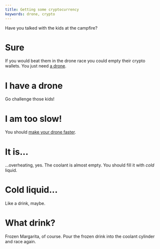 ```yaml
---
title: Getting some cryptocurrency
keywords: drone, crypto
---
```


Have you talked with the kids at the campfire?

# Sure
If you would beat them in the drone race you could empty their crypto wallets.
You just need [a drone](050-drone.md).

# I have a drone
Go challenge those kids!

# I am too slow!
You should [make your drone faster](060-faster-drone.md).

# It is...
...overheating, yes. The coolant is almost empty. You should fill it with *cold* liquid.

# Cold liquid...
Like a drink, maybe.

# What drink?
Frozen Margarita, of course. Pour the frozen drink into the coolant cylinder and race again.
